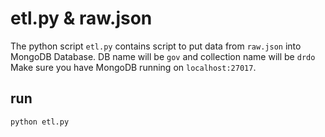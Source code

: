 # etl.py & raw.json

The python script `etl.py` contains script to put data from `raw.json` into MongoDB Database.
DB name will be `gov` and collection name will be `drdo`
Make sure you have MongoDB running on `localhost:27017`.

## run

    python etl.py
